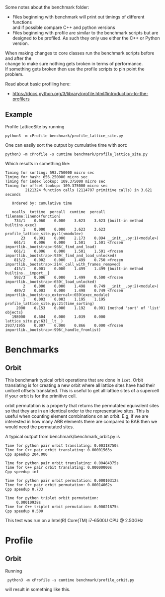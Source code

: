 Some notes about the benchmark folder:
* Files beginning with benchmark will print out timings of different functions  
  and if possible compare C++ and python versions  
* Files beginning with profile are similar to the benchmark scripts but are  
  designed to be profiled. As such they only use either the C++ or Python version.  

When making changes to core classes run the benchmark scripts before and after the  
change to make sure nothing gets broken in terms of performance.  
If something gets broken then use the profile scripts to pin point the problem.  


Read about basic profiling here:
* https://docs.python.org/3/library/profile.html#introduction-to-the-profilers


Example
-------
Profile LatticeSite by running

```
python3 -m cProfile benchmark/profile_lattice_site.py 
```

One can easily sort the output by cumulative time with sort:

```
python3 -m cProfile -s cumtime benchmark/profile_lattice_site.py
```
Which results in something like:

```
Timing for sorting: 593.750000 micro sec
Timing for hash: 656.250000 micro sec
Timing for index lookup: 109.375000 micro sec
Timing for offset lookup: 109.375000 micro sec
         2121324 function calls (2114707 primitive calls) in 3.621 seconds

   Ordered by: cumulative time

   ncalls  tottime  percall  cumtime  percall filename:lineno(function)
    734/1    0.060    0.000    3.623    3.623 {built-in method builtins.exec}
        1    0.000    0.000    3.623    3.623 profile_lattice_site.py:1(<module>)
       23    0.001    0.000    2.173    0.094 __init__.py:1(<module>)
    661/1    0.006    0.000    1.501    1.501 <frozen importlib._bootstrap>:966(_find_and_load)
    661/1    0.006    0.000    1.501    1.501 <frozen importlib._bootstrap>:939(_find_and_load_unlocked)
    815/2    0.002    0.000    1.499    0.750 <frozen importlib._bootstrap>:214(_call_with_frames_removed)
    415/1    0.001    0.000    1.499    1.499 {built-in method builtins.__import__}
    592/3    0.006    0.000    1.499    0.500 <frozen importlib._bootstrap>:659(_load_unlocked)
        2    0.000    0.000    1.498    0.749 __init__.py:2(<module>)
    489/2    0.003    0.000    1.498    0.749 <frozen importlib._bootstrap_external>:659(exec_module)
        1    0.003    0.003    1.195    1.195 profile_lattice_site.py:21(time_sorting)
     2000    0.153    0.000    1.192    0.001 {method 'sort' of 'list' objects}
   198000    0.604    0.000    1.039    0.000 lattice_site.py:63(__lt__)
2937/1955    0.007    0.000    0.866    0.000 <frozen importlib._bootstrap>:996(_handle_fromlist)
```


Benchmarks
==========

Orbit
-----
This benchmark typical orbit operations that are done
in `icet`. 
Orbit translating is for creating
a new orbit where all lattice sites have had their
unitcell offsets translated. This is useful to get all
lattice sites of a supercell if your orbit is for the
primitive cell.

orbit permutation is a property that returns
the permutated equivalent sites so that they
are in an identical order to the representative sites.
This is useful when counting element combinations on
an orbit. E.g, if we are interested in how many ABB elements
there are compared to BAB then we would need the permutated
sites.

A typical output from benchmark/benchmark_orbit.py is

```
Time for python pair orbit translating: 0.00318750s
Time for C++ pair orbit translating: 0.00001563s
Cpp speedup 204.000

Time for python pair orbit translating: 0.00484375s
Time for C++ pair orbit translating: 0.00000000s
Cpp speedup inf

Time for python pair orbit permutation: 0.00010312s
Time for C++ pair orbit permutation: 0.00014062s
Cpp speedup 0.733

Time for python triplet orbit permutation:
     0.00010938s
Time for C++ triplet orbit permutation: 0.00021875s
Cpp speedup 0.500
```
This test was run on a Intel(R) Core(TM) i7-6500U CPU @ 2.50GHz




Profile
======

Orbit
-----

Running
```
 python3 -m cProfile -s cumtime benchmark/profile_orbit.py
 ```
 will result in something like this.



